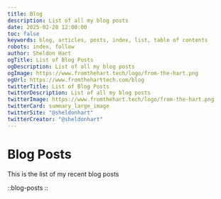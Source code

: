 ```yaml
---
title: Blog
description: List of all my blog posts
date: 2025-02-28 12:00:00
toc: false
keywords: blog, articles, posts, index, list, table of contents
robots: index, follow
author: Sheldon Hart
ogTitle: List of Blog Posts
ogDescription: List of all my blog posts
ogImage: https://www.fromthehart.tech/logo/from-the-hart.png
ogUrl: https://www.fromtheharttech.com/blog
twitterTitle: List of Blog Posts
twitterDescription: List of all my blog posts
twitterImage: https://www.fromthehart.tech/logo/from-the-hart.png
twitterCard: summary_large_image
twitterSite: "@sheldonhart"
twitterCreator: "@sheldonhart"
---
```


# Blog Posts

This is the list of my recent blog posts

::blog-posts
::
